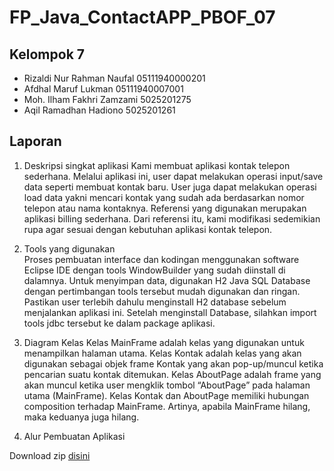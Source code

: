# FP_Java_ContactAPP_PBOF_07
## Kelompok 7
- Rizaldi Nur Rahman Naufal 05111940000201
- Afdhal Maruf Lukman 05111940007001
- Moh. Ilham Fakhri Zamzami 5025201275
- Aqil Ramadhan Hadiono 5025201261

## Laporan
1. Deskripsi singkat aplikasi
      Kami membuat aplikasi kontak telepon sederhana. Melalui aplikasi ini, user dapat melakukan operasi input/save data seperti membuat kontak baru. User juga dapat melakukan 
   operasi load data yakni mencari kontak yang sudah ada berdasarkan nomor telepon atau nama kontaknya.
      Referensi yang digunakan merupakan aplikasi billing sederhana. Dari referensi itu, kami modifikasi sedemikian rupa agar sesuai dengan kebutuhan aplikasi kontak telepon. 

2. Tools yang digunakan   
      Proses pembuatan interface dan kodingan menggunakan software Eclipse IDE dengan tools WindowBuilder yang sudah diinstall di dalamnya. Untuk menyimpan data, digunakan H2 
   Java SQL Database dengan pertimbangan tools tersebut mudah digunakan dan ringan. Pastikan user terlebih dahulu menginstall H2 database sebelum menjalankan aplikasi ini. 
   Setelah menginstall Database, silahkan import tools jdbc tersebut ke dalam package aplikasi.
   
3. Diagram Kelas
      Kelas MainFrame adalah kelas yang digunakan untuk menampilkan halaman utama. Kelas Kontak adalah kelas yang akan digunakan sebagai objek frame Kontak yang akan 
   pop-up/muncul ketika pencarian suatu kontak ditemukan. Kelas AboutPage adalah frame yang akan muncul ketika user mengklik tombol “AboutPage” pada halaman utama
   (MainFrame). Kelas Kontak dan AboutPage memiliki hubungan composition terhadap MainFrame. Artinya, apabila MainFrame hilang, maka keduanya juga hilang.
   
4. Alur Pembuatan Aplikasi


Download zip [disini](https://drive.google.com/uc?export=download&id=1GmqLXqQ4r0tzH6wGl_hNU264aleHhH6n)
